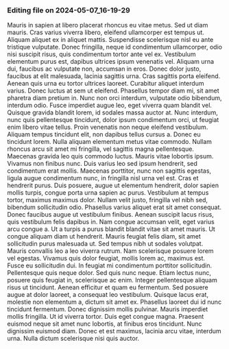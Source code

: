 

### Editing file on 2024-05-07_16-19-29

Mauris in sapien at libero placerat rhoncus eu vitae metus. Sed ut diam mauris. Cras varius viverra libero, eleifend ullamcorper est tempus ut. Aliquam aliquet ex in aliquet mattis. Suspendisse scelerisque nisl eu ante tristique vulputate. Donec fringilla, neque id condimentum ullamcorper, odio nisi suscipit risus, quis condimentum tortor ante vel ex. Vestibulum elementum purus est, dapibus ultrices ipsum venenatis vel. Aliquam urna dui, faucibus ac vulputate non, accumsan in eros. Donec dolor justo, faucibus at elit malesuada, lacinia sagittis urna. Cras sagittis porta eleifend. Aenean quis urna eu tortor ultrices laoreet. Curabitur aliquet interdum varius. Donec luctus at sem ut eleifend. Phasellus tempor diam mi, sit amet pharetra diam pretium in. Nunc non orci interdum, vulputate odio bibendum, interdum odio. Fusce imperdiet augue leo, eget viverra quam blandit vel.
Quisque gravida blandit lorem, id sodales massa auctor at. Nunc interdum, nunc quis pellentesque tincidunt, dolor ipsum condimentum orci, ut feugiat enim libero vitae tellus. Proin venenatis non neque eleifend vestibulum. Aliquam tempus tincidunt elit, non dapibus tellus cursus a. Donec eu tincidunt lorem. Nulla aliquam elementum metus vitae commodo. Nullam rhoncus arcu sit amet mi fringilla, vel sagittis magna pellentesque. Maecenas gravida leo quis commodo luctus. Mauris vitae lobortis ipsum. Vivamus non finibus nunc. Duis varius leo sed ipsum hendrerit, sed condimentum erat mollis.
Maecenas porttitor, nunc non sagittis egestas, ligula augue condimentum nunc, in fringilla nisl urna vel est. Cras et hendrerit purus. Duis posuere, augue ut elementum hendrerit, dolor sapien mollis turpis, congue porta urna sapien ac purus. Vestibulum at tempus tortor, maximus maximus dolor. Nullam velit justo, fringilla vel nibh sed, bibendum sollicitudin odio. Phasellus varius aliquet erat sit amet consequat. Donec faucibus augue ut vestibulum finibus. Aenean suscipit lacus risus, quis vestibulum felis dapibus in. Nam congue accumsan velit, eget varius arcu congue a. Ut a turpis a purus blandit blandit vitae sit amet mauris. Ut congue aliquam diam ut hendrerit. Mauris feugiat felis diam, sit amet sollicitudin purus malesuada ut. Sed tempus nibh ut sodales volutpat. Mauris convallis leo a leo viverra rutrum.
Nam scelerisque posuere lorem vel egestas. Vivamus quis dolor feugiat, mollis lorem ac, maximus est. Fusce eu sollicitudin dui. In feugiat mi condimentum porttitor sollicitudin. Pellentesque quis neque dolor. Sed quis nunc neque. Etiam lectus nunc, posuere quis feugiat in, scelerisque ac enim. Integer pellentesque aliquam risus ut tincidunt. Aenean efficitur et quam eu fermentum. Sed posuere augue at dolor laoreet, a consequat leo vestibulum.
Quisque lacus erat, molestie non elementum a, dictum sit amet ex. Phasellus laoreet dui id nunc tincidunt fermentum. Donec dignissim mollis pulvinar. Mauris imperdiet mollis fringilla. Ut id viverra tortor. Duis eget congue magna. Praesent euismod neque sit amet nunc lobortis, at finibus eros tincidunt. Nunc dignissim euismod diam. Donec et est maximus, lacinia arcu vitae, interdum urna. Nulla dictum scelerisque nisi quis auctor.


